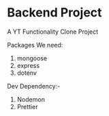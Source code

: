 # Backend Project

A YT Functionality Clone Project

Packages We need:

1. mongoose
2. express
3. dotenv


Dev Dependency:-
1. Nodemon
2. Prettier
